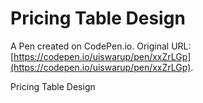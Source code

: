 # Pricing Table Design

A Pen created on CodePen.io. Original URL: [https://codepen.io/uiswarup/pen/xxZrLGp](https://codepen.io/uiswarup/pen/xxZrLGp).

Pricing Table Design
